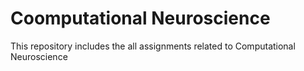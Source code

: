 # Coomputational Neuroscience
This repository includes the all assignments related to Computational Neuroscience 
